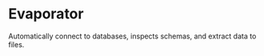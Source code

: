 Evaporator
==========

Automatically connect to databases, inspects schemas, and extract data to files.
